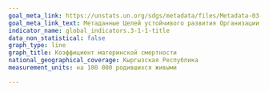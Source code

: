 ```yaml
---
goal_meta_link: https://unstats.un.org/sdgs/metadata/files/Metadata-03-01-01.pdf
goal_meta_link_text: Метаданные Целей устойчивого развития Организации Объединённых Наций (pdf 865kB)
indicator_name: global_indicators.3-1-1-title
data_non_statistical: false
graph_type: line
graph_title: Коэффициент материнской смертности
national_geographical_coverage: Кыргызская Республика
measurement_units: на 100 000 родившихся живыми

---
```

